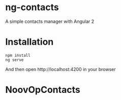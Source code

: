 # ng-contacts
A simple contacts manager with Angular 2

# Installation
```
npm install
ng serve
```
And then open http://localhost:4200 in your browser
# NoovOpContacts
